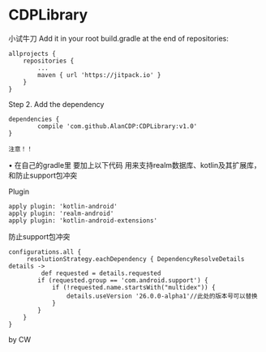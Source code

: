 # CDPLibrary
小试牛刀
Add it in your root build.gradle at the end of repositories:

	allprojects {
		repositories {
			...
			maven { url 'https://jitpack.io' }
		}
	}
Step 2. Add the dependency

	dependencies {
	        compile 'com.github.AlanCDP:CDPLibrary:v1.0'
	}
	
	注意！！

• 在自己的gradle里 要加上以下代码 用来支持realm数据库、kotlin及其扩展库，和防止support包冲突

Plugin

    apply plugin: 'kotlin-android'
    apply plugin: 'realm-android'
    apply plugin: 'kotlin-android-extensions'
防止support包冲突

    configurations.all {
         resolutionStrategy.eachDependency { DependencyResolveDetails details ->
             def requested = details.requested
            if (requested.group == 'com.android.support') {
                if (!requested.name.startsWith("multidex")) {
                    details.useVersion '26.0.0-alpha1'//此处的版本号可以替换
                }
            }
        }
    }
by CW
